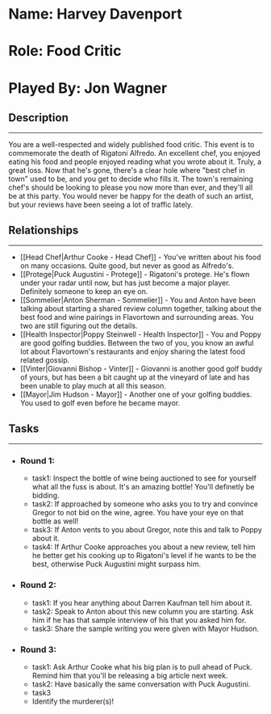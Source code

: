 # Name: Harvey Davenport
# Role: Food Critic
# Played By: Jon Wagner

## Description
---
You are a well-respected and widely published food critic. This event is to commemorate the death of Rigatoni Alfredo. An excellent chef, you enjoyed eating his food and people enjoyed reading what you wrote about it. Truly, a great loss. Now that he's gone, there's a clear hole where "best chef in town" used to be, and you get to decide who fills it. The town's remaining chef's should be looking to please you now more than ever, and they'll all be at this party. You would never be happy for the death of such an artist, but your reviews have been seeing a lot of traffic lately.

## Relationships
---
- [[Head Chef|Arthur Cooke - Head Chef]]  - You've written about his food on many occasions. Quite good, but never as good as Alfredo's.
- [[Protege|Puck Augustini - Protege]]  - Rigatoni's protege. He's flown under your radar until now, but has just become a major player. Definitely someone to keep an eye on.
- [[Sommelier|Anton Sherman - Sommelier]] - You and Anton have been talking about starting a shared review column together, talking about the best food and wine pairings in Flavortown and surrounding areas. You two are still figuring out the details.
- [[Health Inspector|Poppy Steinwell - Health Inspector]] - You and Poppy are good golfing buddies. Between the two of you, you know an awful lot about Flavortown's restaurants and enjoy sharing the latest food related gossip.
- [[Vinter|Giovanni Bishop - Vinter]] - Giovanni is another good golf buddy of yours, but has been a bit caught up at the vineyard of late and has been unable to play much at all this season.
- [[Mayor|Jim Hudson - Mayor]] - Another one of your golfing buddies. You used to golf even before he became mayor.

## Tasks
___
- ### Round 1:
	- task1:  Inspect the bottle of wine being auctioned to see for yourself what all the fuss is about. It's an amazing bottle! You'll definetly be bidding.
	- task2: If approached by someone who asks you to try and convince Gregor to not bid on the wine, agree. You have your eye on that bottle as well!
	- task3: If Anton vents to you about Gregor, note this and talk to Poppy about it.
	- task4: If Arthur Cooke approaches you about a new review, tell him he better get his cooking up to Rigatoni's level if he wants to be the best, otherwise Puck Augustini might surpass him.
- ### Round 2:
	- task1: If you hear anything about Darren Kaufman tell him about it.
	- task2: Speak to Anton about this new column you are starting. Ask him if he has that sample interview of his that you asked him for. 
	- task3: Share the sample writing you were given with Mayor Hudson.
- ### Round 3:
	- task1: Ask Arthur Cooke what his big plan is to pull ahead of Puck. Remind him that you'll be releasing a big article next week.
	- task2: Have basically the same conversation with Puck Augustini.
	- task3
	- Identify the murderer(s)!